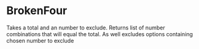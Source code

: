 # BrokenFour
Takes a total and an number to exclude. Returns list of number combinations that will equal the total. As well excludes options containing chosen number to exclude
